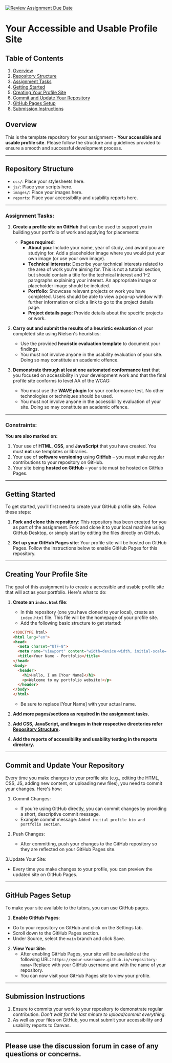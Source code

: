 [![Review Assignment Due Date](https://classroom.github.com/assets/deadline-readme-button-22041afd0340ce965d47ae6ef1cefeee28c7c493a6346c4f15d667ab976d596c.svg)](https://classroom.github.com/a/kBu0PB1_)
# Your Accessible and Usable Profile Site

## Table of Contents
1. [Overview](#overview)
2. [Repository Structure](#repository-structure)
3. [Assignment Tasks](#assignment-tasks)
4. [Getting Started](#getting-started)
5. [Creating Your Profile Site](#creating-your-profile-site)
6. [Commit and Update Your Repository](#commit-and-update-your-repository)
7. [GitHub Pages Setup](#github-pages-setup)
8. [Submission Instructions](#submission-instructions)

## Overview
This is the template repository for your assignment - **Your accessible and usable profile site**. Please follow the structure and guidelines provided to ensure a smooth and successful development process.

---

## Repository Structure
- `css/`: Place your stylesheets here.
- `js/`: Place your scripts here.
- `images/`: Place your images here.
- `reports`: Place your accessibility and usability reports here.

---

### Assignment Tasks:
1. **Create a profile site on GitHub** that can be used to support you in building your portfolio of work and applying for placements:
   - **Pages required**:
     - **About you**: Include your name, year of study, and award you are studying for. Add a placeholder image where you would put your own image (or use your own image).
     - **Technical interests**: Describe your technical interests related to the area of work you're aiming for. This is not a tutorial section, but should contain a title for the technical interest and 1–2 paragraphs explaining your interest. An appropriate image or placeholder image should be included.
     - **Portfolio**: Showcase relevant projects or work you have completed. Users should be able to view a pop-up window with further information or click a link to go to the project details page.
     - **Project details page**: Provide details about the specific projects or work.
   
2. **Carry out and submit the results of a heuristic evaluation** of your completed site using Nielsen's heuristics:
   - Use the provided **heuristic evaluation template** to document your findings.
   - You must not involve anyone in the usability evaluation of your site. Doing so may constitute an academic offence.
   
3. **Demonstrate through at least one automated conformance test** that you focused on accessibility in your development work and that the final profile site conforms to level AA of the WCAG:
   - You must use the **WAVE plugin** for your conformance test. No other technologies or techniques should be used.
   - You must not involve anyone in the accessibility evaluation of your site. Doing so may constitute an academic offence.

---

### Constraints:
**You are also marked on:**
1. Your use of **HTML**, **CSS**, and **JavaScript** that you have created. You must **not** use templates or libraries.
2. Your use of **software versioning** using **GitHub** – you must make regular contributions to your repository on GitHub.
3. Your site being **hosted on GitHub** – your site must be hosted on GitHub Pages.

---

## Getting Started

To get started, you’ll first need to create your GitHub profile site. Follow these steps:

1. **Fork and clone this repository**: This repository has been created for you as part of the assignment. Fork and clone it to your local machine using GitHub Desktop, or simply start by editing the files directly on GitHub.

2. **Set up your GitHub Pages site**: Your profile site will be hosted on GitHub Pages. Follow the instructions below to enable GitHub Pages for this repository.

---

## Creating Your Profile Site

The goal of this assignment is to create a accessible and usable profile site that will act as your portfolio. Here's what to do:

1. **Create an `index.html` file**:
   - In this repository (one you have cloned to your local), create an `index.html` file. This file will be the homepage of your profile site.
   - Add the following basic structure to get started:

   ```html
   <!DOCTYPE html>
   <html lang="en">
   <head>
     <meta charset="UTF-8">
     <meta name="viewport" content="width=device-width, initial-scale=1.0">
     <title>Your Name - Portfolio</title>
   </head>
   <body>
     <header>
       <h1>Hello, I am [Your Name]</h1>
       <p>Welcome to my portfolio website!</p>
     </header>
   </body>
   </html>
   ```
   
   - Be sure to replace [Your Name] with your actual name.

2. **Add more pages/sections as required in the assignment tasks.**
3. **Add CSS, JavaScript, and Images in their respective directories refer [Repository Structure](#repository-structure).**
4. **Add the reports of accessibility and usability testing in the reports directory.**

---

## Commit and Update Your Repository

Every time you make changes to your profile site (e.g., editing the HTML, CSS, JS, adding new content, or uploading new files), you need to commit your changes. Here's how:

1. Commit Changes:
   - If you're using GitHub directly, you can commit changes by providing a short, descriptive commit message.
   - Example commit message: `Added initial profile bio and portfolio section.`

2. Push Changes:
   - After committing, push your changes to the GitHub repository so they are reflected on your GitHub Pages site.

3.Update Your Site:
   - Every time you make changes to your profile, you can preview the updated site on GitHub Pages.

---

## GitHub Pages Setup

To make your site available to the tutors, you can use GitHub pages.

1. **Enable GitHub Pages**:
  - Go to your repository on GitHub and click on the Settings tab.
  - Scroll down to the GitHub Pages section.
  - Under Source, select the `main` branch and click Save.

2. **View Your Site**:
   - After enabling GitHub Pages, your site will be available at the following URL:
     `https://<your-username>.github.io/<repository-name>`
     Replace <your-username> with your GitHub username and <repository-name> with the name of your repository.
   - You can now visit your GitHub Pages site to view your profile.

---

## Submission Instructions

1. Ensure to commits your work to your repository to demonstrate regular contribution. _Don't wait for the last minute to upload/commit everything_.
2. As well as your files on GitHub, you must submit your accessibility and usability reports to Canvas.

---

## Please use the discussion forum in case of any questions or concerns.














